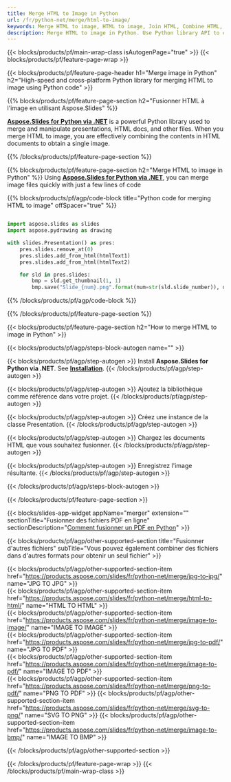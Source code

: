 ```yaml
---
title: Merge HTML to Image in Python
url: /fr/python-net/merge/html-to-image/
keywords: Merge HTML to image, HTML to image, Join HTML, Combine HTML, Image, Python API, Python Library
description: Merge HTML to image in Python. Use Python library API to combine HTML to image
---
```


{{< blocks/products/pf/main-wrap-class isAutogenPage="true" >}}
{{< blocks/products/pf/feature-page-wrap >}}

{{< blocks/products/pf/feature-page-header h1="Merge image in Python" h2="High-speed and cross-platform Python library for merging HTML to image using Python code" >}}

{{% blocks/products/pf/feature-page-section h2="Fusionner HTML à l'image en utilisant Aspose.Slides" %}}

[**Aspose.Slides for Python via .NET**](https://products.aspose.com/slides/fr/python-net/) is a powerful Python library used to merge and manipulate presentations, HTML docs, and other files. When you merge HTML to image, you are effectively combining the contents in HTML documents to obtain a single image. 

{{% /blocks/products/pf/feature-page-section %}}




{{% blocks/products/pf/feature-page-section  h2="Merge HTML to image in Python" %}}
Using [**Aspose.Slides for Python via .NET**](https://products.aspose.com/slides/fr/python-net/), you can merge image files quickly with just a few lines of code

{{% blocks/products/pf/agp/code-block title="Python code for merging HTML to image" offSpacer="true" %}}
```python

import aspose.slides as slides
import aspose.pydrawing as drawing

with slides.Presentation() as pres:
    pres.slides.remove_at(0)
    pres.slides.add_from_html(htmlText1)
    pres.slides.add_from_html(htmlText2)

    for sld in pres.slides:
        bmp = sld.get_thumbnail(1, 1)
        bmp.save("Slide_{num}.png".format(num=str(sld.slide_number)), drawing.imaging.ImageFormat.png)
```
{{% /blocks/products/pf/agp/code-block %}}

{{% /blocks/products/pf/feature-page-section %}}




{{< blocks/products/pf/feature-page-section  h2="How to merge HTML to image in Python" >}}


{{< blocks/products/pf/agp/steps-block-autogen name="" >}}


{{< blocks/products/pf/agp/step-autogen >}}
Install **Aspose.Slides for Python via .NET**. See [**Installation**](https://docs.aspose.com/slides/python-net/installation/).
{{< /blocks/products/pf/agp/step-autogen >}}

{{< blocks/products/pf/agp/step-autogen >}}
Ajoutez la bibliothèque comme référence dans votre projet.
{{< /blocks/products/pf/agp/step-autogen >}}

{{< blocks/products/pf/agp/step-autogen >}}
Créez une instance de la classe Presentation.
{{< /blocks/products/pf/agp/step-autogen >}}

{{< blocks/products/pf/agp/step-autogen >}}
Chargez les documents HTML que vous souhaitez fusionner.
{{< /blocks/products/pf/agp/step-autogen >}}

{{< blocks/products/pf/agp/step-autogen >}}
Enregistrez l'image résultante.
{{< /blocks/products/pf/agp/step-autogen >}}


{{< /blocks/products/pf/agp/steps-block-autogen >}}


{{< /blocks/products/pf/feature-page-section >}}




{{< blocks/slides-app-widget  appName="merger" extension="" sectionTitle="Fusionner des fichiers PDF en ligne" sectionDescription="[Comment fusionner un PDF en Python](https://products.aspose.com/slides/fr/python-net/merge/pdf/)" >}}

{{< blocks/products/pf/agp/other-supported-section title="Fusionner d'autres fichiers" subTitle="Vous pouvez également combiner des fichiers dans d'autres formats pour obtenir un seul fichier" >}}

{{< blocks/products/pf/agp/other-supported-section-item href="https://products.aspose.com/slides/fr/python-net/merge/jpg-to-jpg/" name="JPG TO JPG" >}}    
{{< blocks/products/pf/agp/other-supported-section-item href="https://products.aspose.com/slides/fr/python-net/merge/html-to-html/" name="HTML TO HTML" >}}  
{{< blocks/products/pf/agp/other-supported-section-item href="https://products.aspose.com/slides/fr/python-net/merge/image-to-image/" name="IMAGE TO IMAGE" >}}  
{{< blocks/products/pf/agp/other-supported-section-item href="https://products.aspose.com/slides/fr/python-net/merge/jpg-to-pdf/" name="JPG TO PDF" >}}  
{{< blocks/products/pf/agp/other-supported-section-item href="https://products.aspose.com/slides/fr/python-net/merge/image-to-pdf/" name="IMAGE TO PDF" >}}  
{{< blocks/products/pf/agp/other-supported-section-item href="https://products.aspose.com/slides/fr/python-net/merge/png-to-pdf/" name="PNG TO PDF" >}}
{{< blocks/products/pf/agp/other-supported-section-item href="https://products.aspose.com/slides/fr/python-net/merge/svg-to-png/" name="SVG TO PNG" >}} 
{{< blocks/products/pf/agp/other-supported-section-item href="https://products.aspose.com/slides/fr/python-net/merge/image-to-bmp/" name="IMAGE TO BMP" >}} 
    
  


{{< /blocks/products/pf/agp/other-supported-section >}}

{{< /blocks/products/pf/feature-page-wrap >}}
{{< /blocks/products/pf/main-wrap-class >}}